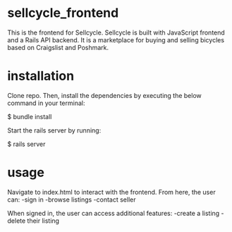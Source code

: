 # sellcycle_frontend


This is the frontend for Sellcycle. Sellcycle is built with JavaScript frontend and a Rails API backend. It is a marketplace for buying and selling bicycles based on Craigslist and Poshmark.  


# installation 

Clone repo. Then, install the dependencies by executing the below command in your terminal:

$ bundle install

Start the rails server by running:

$ rails server

# usage 

Navigate to index.html to interact with the frontend. 
From here, the user can: 
    -sign in 
    -browse listings
    -contact seller

When signed in, the user can access additional features:
    -create a listing
    -delete their listing

